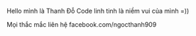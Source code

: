 Hello mình là Thanh Đỗ
Code linh tinh là niềm vui của mình =))


Mọi thắc mắc liên hệ facebook.com/ngocthanh909
